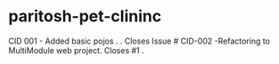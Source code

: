 # paritosh-pet-clininc
CID 001 - Added basic pojos . . Closes Issue #
CID-002 -Refactoring to MultiModule web project.  Closes #1 .
